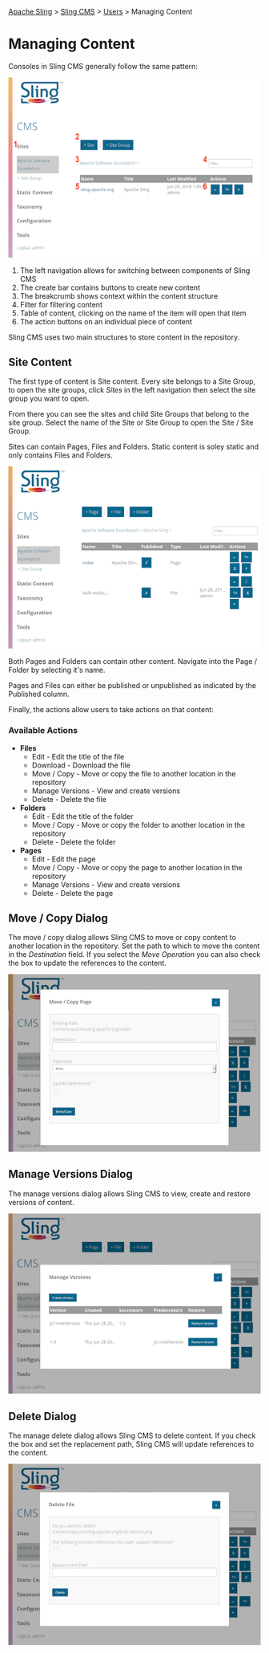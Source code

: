 <!-- Licensed to the Apache Software Foundation (ASF) under one or more contributor 
	license agreements. See the NOTICE file distributed with this work for additional 
	information regarding copyright ownership. The ASF licenses this file to 
	you under the Apache License, Version 2.0 (the "License"); you may not use 
	this file except in compliance with the License. You may obtain a copy of 
	the License at http://www.apache.org/licenses/LICENSE-2.0 Unless required 
	by applicable law or agreed to in writing, software distributed under the 
	License is distributed on an "AS IS" BASIS, WITHOUT WARRANTIES OR CONDITIONS 
	OF ANY KIND, either express or implied. See the License for the specific 
	language governing permissions and limitations under the License. -->
[Apache Sling](https://sling.apache.org) > [Sling CMS](https://github.com/apache/sling-org-apache-sling-app-cms) > [Users](users.md) > Managing Content

# Managing Content

Consoles in Sling CMS generally follow the same pattern:

![Consoles in Sling CMS](img/sample-console.png)

 1. The left navigation allows for switching between components of Sling CMS
 2. The create bar contains buttons to create new content
 3. The breakcrumb shows context within the content structure
 4. Filter for filtering content
 5. Table of content, clicking on the name of the item will open that item
 6. The action buttons on an individual piece of content

Sling CMS uses two main structures to store content in the repository. 

## Site Content

The first type of content is Site content. Every site belongs to a Site Group, to open the site groups, click *Sites* in the left navigation then select the site group you want to open. 

From there you can see the sites and child Site Groups that belong to the site group. Select the name of the Site or Site Group to open the Site / Site Group.

Sites can contain Pages, Files and Folders. Static content is soley static and only contains Files and Folders. 

![Site Content](img/site-content.png)

Both Pages and Folders can contain other content. Navigate into the Page / Folder by selecting it's name.

Pages and Files can either be published or unpublished as indicated by the Published column.

Finally, the actions allow users to take actions on that content:

### Available Actions

* **Files**
    * Edit - Edit the title of the file
    * Download - Download the file
    * Move / Copy - Move or copy the file to another location in the repository
    * Manage Versions - View and create versions
    * Delete - Delete the file
* **Folders**
    * Edit - Edit the title of the folder
    * Move / Copy - Move or copy the folder to another location in the repository
    * Delete - Delete the folder
* **Pages**
    * Edit - Edit the page
    * Move / Copy - Move or copy the page to another location in the repository
    * Manage Versions - View and create versions
    * Delete - Delete the page
    
## Move / Copy Dialog

The move / copy dialog allows Sling CMS to move or copy content to another location in the repository. Set the path to which to move the content in the *Destination* field. If you select the *Move* *Operation* you can also check the box to update the references to the content.

![Move / Copy Dialog](img/move-copy.png)
    
## Manage Versions Dialog

The manage versions dialog allows Sling CMS to view, create and restore versions of content. 

![Move / Copy Dialog](img/manage-versions.png)
    
## Delete Dialog

The manage delete dialog allows Sling CMS to delete content. If you check the box and set the replacement path, Sling CMS will update references to the content.

![Delete Dialog](img/delete-dialog.png)